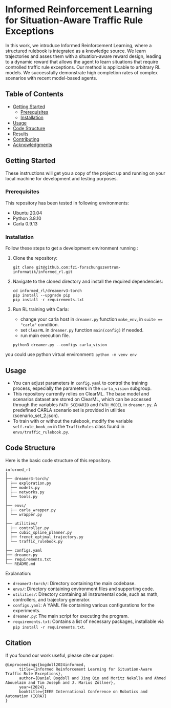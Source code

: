 # Informed Reinforcement Learning for Situation-Aware Traffic Rule Exceptions

In this work, we introduce Informed Reinforcement Learning, where a structured rulebook is integrated as a knowledge source. We learn trajectories and asses them with a situation-aware reward design, leading to a dynamic reward that allows the agent to learn situations that require controlled traffic rule exceptions. Our method is applicable to arbitrary RL models. We successfully demonstrate high completion rates of complex scenarios with recent model-based agents.

## Table of Contents

- [Getting Started](#getting-started)
    - [Prerequisites](#prerequisites)
    - [Installation](#installation)
- [Usage](#usage)
- [Code Structure](#code-structure)
- [Results](#results)
- [Contributing](#contributing)
- [Acknowledgments](#acknowledgments)

## Getting Started

These instructions will get you a copy of the project up and running on your local machine for development and testing purposes.

### Prerequisites

This repository has been tested in following environments:

- Ubuntu 20.04
- Python 3.8.10
- Carla 0.9.13

### Installation

Follow these steps to get a development environment running :

1. Clone the repository:

    ```
    git clone git@github.com:fzi-forschungszentrum-informatik/informed_rl.git
    ```

2. Navigate to the cloned directory and install the required dependencies:

    ```
    cd informed_rl/dreamerv3-torch
    pip install --upgrade pip
    pip install -r requirements.txt
    ```
3. Run RL training with Carla:
    - change your carla host in `dreamer.py` function `make_env`, in `suite == "carla"` condition.
    - set `ClearML` in `dreamer.py` function `main(config)` if needed.
    - run main execution file.
    ```
    python3 dreamer.py --configs carla_vision
    ```
you could use python virtual environment: `python -m venv env`

## Usage

- You can adjust parameters in `config.yaml` to control the training process, especially the parameters in the `carla_vision` subgroup.
- This repository currently relies on ClearML. The base model and scenarios dataset are stored on ClearML, which can be accessed through the variables `PATH_SCENARIO` and `PATH_MODEL` in `dreamer.py`. A predefined CARLA scenario set is provided in utilities (scenario_set_2.json).
- To train with or without the rulebook, modify the variable `self.rule_book_on` in the `TrafficRules` class found in `envs/traffic_rulebook.py`.

## Code Structure

Here is the basic code structure of this repository.
```
informed_rl
│
├── dreamer3-torch/
│ ├── exploration.py
│ ├── models.py
│ ├── networks.py
│ └── tools.py
│
├── envs/
│ ├── carla_wrapper.py
│ └── wrapper.py 
│
├── utilities/
│ ├── controller.py 
│ ├── cubic_spline_planner.py 
│ ├── frenet_optimal_trajectory.py 
│ └── traffic_rulebook.py 
│
├── configs.yaml
├── dreamer.py
├── requirements.txt
└── README.md
```
Explanation:
- `dreamer3-torch/`: Directory containing the main codebase.
- `envs/`: Directory containing environment files and supporting code.
- `utilities/`: Directory containing all instrumental code, such as math, controllers, and trajectory generator. 
- `configs.yaml`: A YAML file containing various configurations for the experiments.
- `dreamer.py`: The main script for executing the program.
- `requirements.txt`: Contains a list of necessary packages, installable via `pip install -r requirements.txt`.


## Citation

If you found our work useful, please cite our paper:
```
@inproceedings{bogdoll2024informed,
      title={Informed Reinforcement Learning for Situation-Aware Traffic Rule Exceptions}, 
      author={Daniel Bogdoll and Jing Qin and Moritz Nekolla and Ahmed Abouelazm and Tim Joseph and J. Marius Zöllner},
      year={2024},
      booktitle={IEEE International Conference on Robotics and Automation (ICRA)}
}
```
